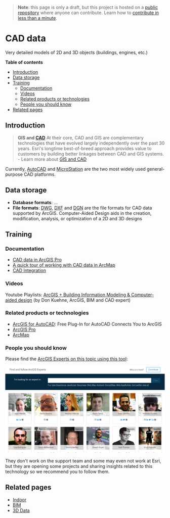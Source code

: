 > **Note**: this page is only a draft, but this project is hosted on a [public repository](https://github.com/hhkaos/awesome-arcgis) where anyone can contribute. Learn how to [contribute in less than a minute](https://github.com/hhkaos/awesome-arcgis/blob/master/CONTRIBUTING.md#contributions).

# CAD data

Very detailed models of 2D and 3D objects (buildings, engines, etc.)

<!-- START doctoc generated TOC please keep comment here to allow auto update -->
<!-- DON'T EDIT THIS SECTION, INSTEAD RE-RUN doctoc TO UPDATE -->
**Table of contents**

- [Introduction](#introduction)
- [Data storage](#data-storage)
- [Training](#training)
  - [Documentation](#documentation)
  - [Videos](#videos)
  - [Related products or technologies](#related-products-or-technologies)
  - [People you should know](#people-you-should-know)
- [Related pages](#related-pages)

<!-- END doctoc generated TOC please keep comment here to allow auto update -->

## Introduction

> **GIS and [CAD](https://en.wikipedia.org/wiki/Computer-aided_design)**
> At their core, CAD and GIS are complementary technologies that have evolved largely independently over the past 30 years. Esri's longtime best-of-breed approach provides value to customers by building better linkages between CAD and GIS systems. - Learn more about [GIS and CAD](https://www.esri.com/en-us/arcgis/gis-cad)

Currently, [AutoCAD](https://en.wikipedia.org/wiki/AutoCAD) and [MicroStation](https://en.wikipedia.org/wiki/MicroStation) are the two most widely used general-purpose CAD platforms.

## Data storage

* **Database formats**: ...
* **File formats**: [DWG](../../../data-storage/file-formats/dwg/README.md), [DXF](../../../data-storage/file-formats/dxf/README.md) and [DGN](../../../data-storage/file-formats/dwg/README.md) are the file formats for CAD data supported by ArcGIS. Computer-Aided Design aids in the creation, modification, analysis, or optimization of a 2D and 3D designs

## Training

### Documentation

* [CAD data in ArcGIS Pro](http://pro.arcgis.com/en/pro-app/help/data/cad/cad-data-in-arcgis-pro.htm)
* [A quick tour of working with CAD data in ArcMap](http://desktop.arcgis.com/en/arcmap/latest/manage-data/cad/a-quick-tour-of-working-with-cad-data.htm)
* [CAD Integration](http://resources.arcgis.com/en/communities/cad-integration/)

### Videos

Youtube Playlists: [ArcGIS + Building Information Modeling & Computer-aided design](https://www.youtube.com/user/GISCADChannel/playlists?disable_polymer=1) (by Don Kuehne, ArcGIS, BIM and CAD expert)

### Related products or technologies

* [ArcGIS for AutoCAD](../../../../products/arcgis-for-autocad/README.md): Free Plug-In for AutoCAD Connects You to ArcGIS
* [ArcGIS Pro](../../../../products/arcgis-desktop/arcgis-pro/README.md)
* [ArcMap](../../../../products/arcgis-desktop/arcmap-arccatalog/README.md)

### People you should know

Please find the [ArcGIS Experts on this topic using this tool](https://esri-es.github.io/arcgis-experts/?topic=Computer-aided%20design%20%28CAD%29):

[![ArcGIS Experts Tool Screenshot](https://github.com/esri-es/arcgis-experts/blob/master/assets/imgs/arcgis-experts-tool.png?raw=true)](https://esri-es.github.io/arcgis-experts/?topic=Computer-aided%20design%20%28CAD%29)

They don't work on the support team and some may even not work at Esri,
but they are opening some projects and sharing insights related to this
technology so we recommend you to follow them.

## Related pages

* [Indoor](../../../../../esri/emerging-technologies/indoor/README.md)
* [BIM](../../../../../esri/business-trends/data-management/bim/README.md)
* [3D Data](../../../../../esri/business-trends/data-management/3d-data/README.md)

